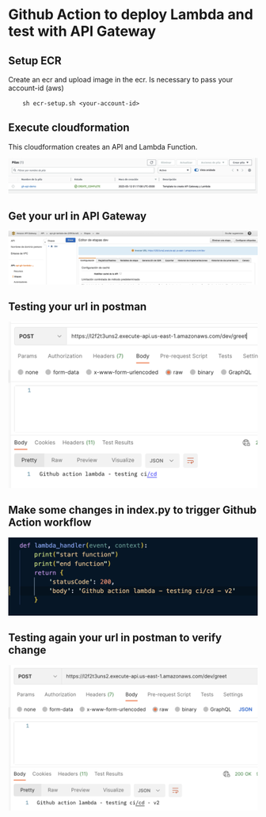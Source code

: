 # Github Action to deploy Lambda and test with API Gateway

## Setup ECR

Create an ecr and upload image in the ecr. Is necessary to pass your account-id (aws)

```
    sh ecr-setup.sh <your-account-id>
```

## Execute cloudformation

This cloudformation creates an API and Lambda Function.

![alt text](https://github.com/Larrygf02/gh-action-lambda/blob/0bf7cd5800ff25a5fa6ced17c9f50e5a19f9d07b/public/cfn-start.png?raw=true)

## Get your url in API Gateway

![alt text](https://github.com/Larrygf02/gh-action-lambda/blob/0bf7cd5800ff25a5fa6ced17c9f50e5a19f9d07b/public/api.png?raw=true)

## Testing your url in postman

![alt text](https://github.com/Larrygf02/gh-action-lambda/blob/0bf7cd5800ff25a5fa6ced17c9f50e5a19f9d07b/public/postman-1.png?raw=true)

## Make some changes in index.py to trigger Github Action workflow

![alt text](https://github.com/Larrygf02/gh-action-lambda/blob/0bf7cd5800ff25a5fa6ced17c9f50e5a19f9d07b/public/code.png?raw=true)

## Testing again your url in postman to verify change

![alt text](https://github.com/Larrygf02/gh-action-lambda/blob/0bf7cd5800ff25a5fa6ced17c9f50e5a19f9d07b/public/postman-2.png?raw=true)
